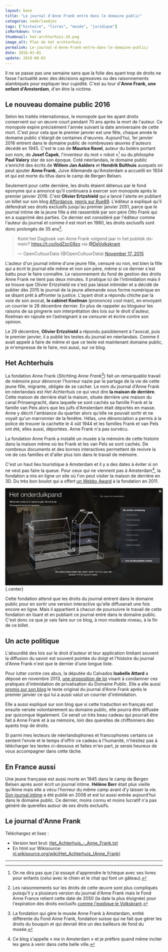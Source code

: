 ```yaml
---
layout: base
title: "Le journal d'Anne Frank entre dans le domaine public"
categorie: nederlandjes
tags: ["histoire", "livres", "musée", "juridique"]
isMarkdown: true
thumbnail: het-archterhuis-3d.png
image_alt: Plan de het archterhuis
permalink: Le-journal-d-Anne-Frank-entre-dans-le-domaine-public/
date: 2016-01-01
update: 2018-08-03
---
```


Il ne se passe pas une semaine sans que la folie des ayant trop de droits ne fasse l'actualité avec des décisions agressives ou des raisonnements alambiqués pour expliquer leur cupidité. C'est au tour d'**Anne Frank, une enfant d'Amsterdam**, d'en être la victime.

## Le nouveau domaine public 2016

Selon les traités internationaux, le monopole que les ayant droits conservent sur un œuvre court pendant 70 ans après la mort de l'auteur. Ce monopole expire précisément l'année suivant la date anniversaire de cette mort. C'est pour cela que le premier janvier est une fête, chaque année le domaine public s'élargit de centaines d'œuvres. Aujourd'hui, 1er janvier 2016 entrent dans le domaine public de nombreuses œuvres d'auteurs décédé en 1945. C'est le cas de **Maurice Ravel**, auteur du boléro portant son nom, de **Josef Čapek**, l'inventeur du mot « robot »[^1] ou du philosphe **Paul Valery** star de son époque. Coté néerlandais, le domaine public s'enrichit des écrits de **Willem Jan Aalders** et **Hendrik Bulthuis** auxquels on peut ajouter **Anne Frank**, Juive Allemande qu'Amsterdam a accueilli en 1934 et qui est morte du tifus dans le camp de Bergen Belsen.

Seulement pour cette dernière, les droits étaient détenus par le fond eponyme qui a annoncé qu'il continuera à exercer son monopole après le premier janvier 2016. C'est **Olivier Ertzshield** qui a lancé l'alerte en publiant un billet sur son blog [Affordance](http://affordance.typepad.com), [repris sur Rue89](http://rue89.nouvelobs.com/2015/10/08/chere-anne-frank-libere-texte-toute-illegalite-261561). L'éditeur a expliqué qu'il défendrait ses droits exclusifs jusqu'au premier janvier 2051, parce que le journal intime de la jeune fille a été rassemblé par son père Otto Frank qui en a supprimé des parties. Ce dernier est considéré par l'éditeur comme l'auteur du journal et comme il est mort en 1980, les droits exclusifs sont donc prolongés de 35 ans[^2].

<!-- HTML -->
<div class="flex flex-col items-center">
<blockquote class="twitter-tweet" lang="en"><p lang="nl" dir="ltr">Komt het Dagboek van Anne Frank volgend jaar in het publiek domein? <a href="https://t.co/IodZzcG9zx">https://t.co/IodZzcG9zx</a> via <a href="https://twitter.com/deVolkskrant">@DeVolkskrant</a></p>&mdash; OpenCultuurData (@OpenCultuurData) <a href="https://twitter.com/OpenCultuurData/status/666541259289444352">November 17, 2015</a></blockquote>
<script async src="//platform.twitter.com/widgets.js" charset="utf-8"></script>
</div>
<!-- / HTML -->

<!--excerpt-->

L'auteur d'un journal intime d'une jeune fille, censuré ou non, est bien la fille qui a écrit le journal elle même et non son père, même si ce dernier s'est battu pour le faire connaître. Le raisonnement du fond de gestion des droits Anne Frank ne tient pas deux minutes. Il pratique ici de l'intimidation mais il se trouve que  Olivier Ertzshield ne s'est pas laissé intimider et a décidé de publier dès 2015 le journal de la jeune allemande sous forme numérique en se disant prêt à affronter la justice. L'ayant droit a répondu chiche par la voie de son avocat, **le cabinet Koelman** (prononcez cool man), en envoyant un courrier le 28 décembre dernier. En plus de rappeler au blogueur les raisons de sa pingrerie son interprétation des lois sur le droit d'auteur, Koelman en rajoute en l’astreignant à se censurer et écrire contre son opinion. 

Le 29 décembre, **Olivier Ertzshield** a répondu paisiblement à l'avocat, puis le premier janvier, il a publié les textes du journal en néerlandais. Comme il avait appelé à faire de même et que ce texte est maintenant domaine public, je m'empresse de le faire, moi aussi, sur ce blog.

## Het Achterhuis

La fondation Anne Frank (*Stichting Anne Frank*[^3]) fait un remarquable travail de mémoire pour dénoncer l'horreur nazie par le partage de la vie de cette jeune fille, migrante, obligée de se cacher. Le nom du journal d'Anne Frank en néerlandais est *Het Achterhuis* ce qui veut dire **la maison de derrière**. Cette maison de derrière était la maison, située derrière une maison du canal Prinsengracht, dans laquelle se sont cachés sa famille Frank et la famille van Pels alors que les juifs d'Amsterdam était déportés en masse. Anne y décrit l'ambiance du quartier alors qu'elle ne pouvait sortir et ne voyait qu'un marronnier de la fenêtre. Hélas, une dénonciation a permis à la police de trouver la cachette le 4 oût 1944 et les familles Frank et van Pels ont été, elles aussi, déportées. Anne Frank n'a pas survécu.

La fondation Anne Frank a installé un musée à la mémoire de cette histoire dans la maison même où les Frank et les van Pels se sont cachés. De nombreux documents et des bornes interactives permettent de revivre la vie de ces familles et d'aller plus loin dans le travail de mémoire. 

C'est un haut lieu touristique à Amsterdam et il y a des dates à éviter si on ne veut pas faire la queue. Pour ceux qui ne viennent pas à Amsterdam[^4], la fondation a mis en ligne un site où l'on peut visiter la maison de derrière en 3D. Du très bon boulot qui a offert [un Webby Award](http://webbyawards.com/winners/2011/web/general-website/cultural-institutions/anne-frank-house/) à la fondation en 2011.

![het-archterhuis-3d.png](het-archterhuis-3d.png){.center}

Cette fondation attend que les droits du journal entrent dans le domaine public pour en sortir une version interactive qu'elle diffuserait une fois encore en ligne. Mais il appartient à chacun de poursuivre le travail de cette fondation en lisant et en publiant ce journal entré dans le domaine public. C'est donc ce que je vais faire sur ce blog, à mon modeste niveau, à la fin de ce billet.

## Un acte politique

L'absurdité des lois sur le droit d'auteur et leur application limitant souvent la diffusion du savoir est souvent pointée du doigt et l'histoire du journal d'Anne Frank n'est que le dernier d'une longue liste.

Pour lutter contre ces abus, la députée du Calvados **Isabelle Attard** a déposé en novembre 2013, [une proposition de loi](http://www.assemblee-nationale.fr/14/propositions/pion1573.asp) visant à condamner ces pratiques d'intimidation de privatisation du Domaine Public. Elle a elle aussi [promis sur son blog]( http://isabelleattard.fr/blog/2015/10/journal-danne-franck-polemique-autour-de-lentree-dans-le-domaine-public/) le texte original du journal d'Anne Frank après le premier janvier ce qui lui a aussi valut un courrier d'intimidation.

Elle a aussi expliqué sur son blog que si cette traduction en français est ensuite versée volontairement au domaine public, elle pourra être diffusée par quiconque légalement. Ce serait un très beau cadeau qui pourrait être fait à Anne Frank et à sa mémoire, loin des querelles de chiffonniers des ayants trop de droits.

Si parmi mes lecteurs de néerlandophones et francophones certains ce sentent l'envie et le temps d'offrir ce cadeau à l'humanité, n'hésitez pas à télécharger les textes ci-dessous et faites m'en part, je serais heureux de vous accompagner dans cette tâche.

## En France aussi

Une jeune française est aussi morte en 1945 dans le camp de Bergen Belsen après avoir écrit un journal intime. **Hélène Berr** était plus vieille qu'Anne mais elle a vécu l'horreur du même camp avant d'y laisser la vie. [Son journal intime](https://fr.wikipedia.org/wiki/Le_Journal_d'H%C3%A9l%C3%A8ne_Berr) a été publié en 2008 et est lui aussi entrée aujourd'hui dans le domaine public. Ce dernier, moins connu et moins lucratif n'a pas généré de querelles autour de ses droits exclusifs.

## Le journal d'Anne Frank

Téléchargez et lisez :

* Version text brut: [Het_Achterhuis_-_Anne_Frank.txt](/files/2016/Het_Achterhuis_-_Anne_Frank.txt)
* En html sur Wikisource: [nl.wikisource.org/wiki/Het_Achterhuis_(Anne_Frank)](https://nl.wikisource.org/wiki/Het_Achterhuis_(Anne_Frank))

---
[^1]: On ne dira pas que j'ai essayé d'apprendre le tchèque avec ses livres pour enfants (celui avec le chien et le chat qui font un gâteau).
[^2]: Les raisonnements sur les droits de cette œuvre sont plus compliqués puisqu'il y a plusieurs version du journal d'Anne Frank mais le Fond Anne France retient cette date de 2050 (la date la plus éloignée) pour l'expiration des droits exclusifs [comme l'explique le Volkskrant](http://www.volkskrant.nl/boeken/juridische-botsing-over-auteursrecht-anne-frank-lijkt-onvermijdelijk~a4187985/).
[^3]: La fondation qui gère le musée Anne Frank à Amsterdam, entité différente du Fond Anne Frank, fondation suisse qui ne fait que gérer les droits du bouquin et qui devrait être un des bailleurs de fond du musée.
[^4]: Ce blog s'appelle « me in Amsterdam » et je préfère quand même inciter les gens à venir dans cette belle ville.
<!-- post notes:
Domaine Public
http://www.aventdudomainepublic.org/?date=2015-12-31
http://www.piratskelisty.cz/clanek-1468-stastny-novy-rok-2016-s-novorocni-kulturni-nadilkou 
http://affordance.typepad.com//mon_weblog/2016/01/anne-frank.html#comments 
 

Slotwoord 
 

Hier eindigt Anne's Dagboek. Op 4 Augustus 1944 deed de Grüne Polizei een inval in het Achterhuis. Alle onderduikers en ook Kraler en Koophuis werden gearresteerd en naar Duitse en Nederlandse concentratiekampen gevoerd. 
 
Het Achterhuis werd door de Gestapo leeggeroofd. Tussen een hoop oude boeken, tijdschriften en kranten, die op de grond waren achtergebleven, vonden Miep en Elli Anne's dagboeken. Op enkele gedeelten na, die van weinig waarde voor den lezer zijn, is de oorspronkelijke tekst afgedrukt. 
Van de onderduikers kwam alleen vader terug, terwijl Kraler en Koophuis de ontberingen in het Nederlandse kamp doorstonden, en in hun familiekring terugkeerden. 
In Maart 1945 overleed Anne in het concentratiekamp Bergen-Belsen, twee maanden voor de bevrijding van Nederland.
--->
